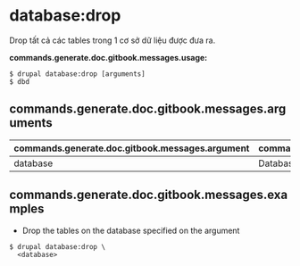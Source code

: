 # database:drop
Drop tất cả các tables trong 1 cơ sở dữ liệu được đưa ra.

**commands.generate.doc.gitbook.messages.usage:**
```
$ drupal database:drop [arguments]
$ dbd  
```

## commands.generate.doc.gitbook.messages.arguments
commands.generate.doc.gitbook.messages.argument | commands.generate.doc.gitbook.messages.details
---------|-------------
database | Database key from settings.php

## commands.generate.doc.gitbook.messages.examples
* Drop the tables on the database specified on the argument
```
$ drupal database:drop \
  <database>

```
